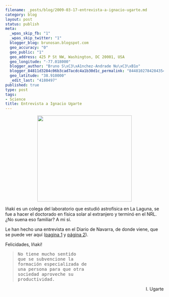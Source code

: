 ```yaml
--- 
filename: _posts/blog/2009-03-17-entrevista-a-ignacio-ugarte.md
category: blog
layout: post
status: publish
meta: 
  _wpas_skip_fb: "1"
  _wpas_skip_twitter: "1"
  blogger_blog: brunosan.blogspot.com
  geo_accuracy: "0"
  geo_public: "1"
  geo_address: 425 P St NW, Washington, DC 20001, USA
  geo_longitude: "-77.018000"
  blogger_author: "Bruno S\xC3\xA1nchez-Andrade Nu\xC3\xB1o"
  blogger_84811d3284c06b3cad7acdc4a1b30d1c_permalink: "84481027842843540"
  geo_latitude: "38.910000"
  _edit_last: "4180497"
published: true
type: post
tags: 
- Science
title: Entrevista a Ignacio Ugarte
---
```

<p style="text-align:center;"><a href="https://nasonurb.files.wordpress.com/2009/03/bild11.jpg"><img class="aligncenter" src="https://nasonurb.files.wordpress.com/2009/03/bild11.jpg?w=300" border="0" alt="" width="300" height="273" /></a></p>
<a href="https://nasonurb.files.wordpress.com/2009/03/bild11.jpg"></a>Iñaki es un colega del laboratorio que estudió astrofísica en La Laguna, se fue a hacer el doctorado en física solar al extranjero y terminó en el NRL. ¿No suena eso familiar? A mi sí.

Le han hecho una entrevista en el Diario de Navarra, de donde viene, que se puede ver aquí (<a href="https://www.brunosan.eu/wp-content/uploads/2009/03/ugarte.pdf">pagina 1</a> y <a href="https://www.brunosan.eu/wp-content/uploads/2009/03/ugarte2.pdf">página 2</a>).

Felicidades, Iñaki!
<blockquote>
<pre>No tiene mucho sentido 
que se subvencione la 
formación especializada de 
una persona para que otra 
sociedad aproveche su 
productividad.</pre>
</blockquote>
<p style="text-align:right;">I. Ugarte</p>
